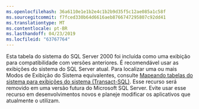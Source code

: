 ```yaml
---
ms.openlocfilehash: 36a6110e1e1b2e4c1b2b9d35f5c12ae085a1c58f
ms.sourcegitcommit: f7fced330b64d6616aeb8766747295807c92dd41
ms.translationtype: MT
ms.contentlocale: pt-BR
ms.lasthandoff: 04/23/2019
ms.locfileid: "63767764"
---
```

  Esta tabela do sistema do SQL Server 2000 foi incluída como uma exibição para compatibilidade com versões anteriores. É recomendável usar as exibições do sistema do SQL Server atual. Para localizar uma ou mais Modos de Exibição do Sistema equivalentes, consulte [Mapeando tabelas do sistema para exibições do sistema &#40;Transact-SQL&#41;](../relational-databases/system-tables/mapping-system-tables-to-system-views-transact-sql.md). Esse recurso será removido em uma versão futura do Microsoft SQL Server. Evite usar esse recurso em desenvolvimentos novos e planeje modificar os aplicativos que atualmente o utilizam.
   